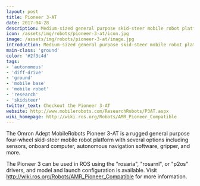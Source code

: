 ```yaml
---
layout: post
title: Pioneer 3-AT
date: 2017-04-28
description: Medium-sized general purpose skid-steer mobile robot platform
icon: /assets/img/robots/pioneer-3-at/icon.jpg
image: /assets/img/robots/pioneer-3-at/image.jpg
introduction: Medium-sized general purpose skid-steer mobile robot platform
main-class: 'ground'
color: '#2f3c4d'
tags:
- 'autonomous'
- 'diff-drive'
- 'ground'
- 'mobile base'
- 'mobile robot'
- 'research'
- 'skidsteer'
twitter_text: Checkout the Pioneer 3-AT
website: http://www.mobilerobots.com/ResearchRobots/P3AT.aspx
wiki_homepage: http://wiki.ros.org/Robots/AMR_Pioneer_Compatible
---
```


The Omron Adept MobileRobots Pioneer 3-AT is a rugged general purpose
four-wheel skid-steer mobile robot platform with several options including
sensors, onboard computer, autonomous navigation software, gripper, 
and more.

The Pioneer 3 can be used in ROS using the "rosaria", "rosarnl", or "p2os" drivers,
and model and launch configuration is available. Visit
<http://wiki.ros.org/Robots/AMR_Pioneer_Compatible> for more information.

